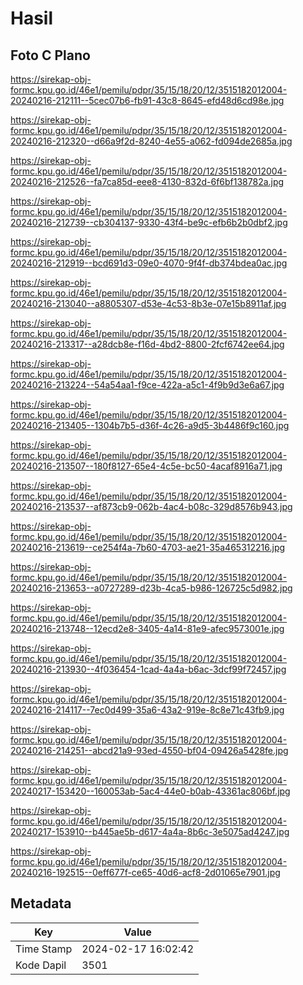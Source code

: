# Hasil

## Foto C Plano

https://sirekap-obj-formc.kpu.go.id/46e1/pemilu/pdpr/35/15/18/20/12/3515182012004-20240216-212111--5cec07b6-fb91-43c8-8645-efd48d6cd98e.jpg

https://sirekap-obj-formc.kpu.go.id/46e1/pemilu/pdpr/35/15/18/20/12/3515182012004-20240216-212320--d66a9f2d-8240-4e55-a062-fd094de2685a.jpg

https://sirekap-obj-formc.kpu.go.id/46e1/pemilu/pdpr/35/15/18/20/12/3515182012004-20240216-212526--fa7ca85d-eee8-4130-832d-6f6bf138782a.jpg

https://sirekap-obj-formc.kpu.go.id/46e1/pemilu/pdpr/35/15/18/20/12/3515182012004-20240216-212739--cb304137-9330-43f4-be9c-efb6b2b0dbf2.jpg

https://sirekap-obj-formc.kpu.go.id/46e1/pemilu/pdpr/35/15/18/20/12/3515182012004-20240216-212919--bcd691d3-09e0-4070-9f4f-db374bdea0ac.jpg

https://sirekap-obj-formc.kpu.go.id/46e1/pemilu/pdpr/35/15/18/20/12/3515182012004-20240216-213040--a8805307-d53e-4c53-8b3e-07e15b8911af.jpg

https://sirekap-obj-formc.kpu.go.id/46e1/pemilu/pdpr/35/15/18/20/12/3515182012004-20240216-213317--a28dcb8e-f16d-4bd2-8800-2fcf6742ee64.jpg

https://sirekap-obj-formc.kpu.go.id/46e1/pemilu/pdpr/35/15/18/20/12/3515182012004-20240216-213224--54a54aa1-f9ce-422a-a5c1-4f9b9d3e6a67.jpg

https://sirekap-obj-formc.kpu.go.id/46e1/pemilu/pdpr/35/15/18/20/12/3515182012004-20240216-213405--1304b7b5-d36f-4c26-a9d5-3b4486f9c160.jpg

https://sirekap-obj-formc.kpu.go.id/46e1/pemilu/pdpr/35/15/18/20/12/3515182012004-20240216-213507--180f8127-65e4-4c5e-bc50-4acaf8916a71.jpg

https://sirekap-obj-formc.kpu.go.id/46e1/pemilu/pdpr/35/15/18/20/12/3515182012004-20240216-213537--af873cb9-062b-4ac4-b08c-329d8576b943.jpg

https://sirekap-obj-formc.kpu.go.id/46e1/pemilu/pdpr/35/15/18/20/12/3515182012004-20240216-213619--ce254f4a-7b60-4703-ae21-35a465312216.jpg

https://sirekap-obj-formc.kpu.go.id/46e1/pemilu/pdpr/35/15/18/20/12/3515182012004-20240216-213653--a0727289-d23b-4ca5-b986-126725c5d982.jpg

https://sirekap-obj-formc.kpu.go.id/46e1/pemilu/pdpr/35/15/18/20/12/3515182012004-20240216-213748--12ecd2e8-3405-4a14-81e9-afec9573001e.jpg

https://sirekap-obj-formc.kpu.go.id/46e1/pemilu/pdpr/35/15/18/20/12/3515182012004-20240216-213930--4f036454-1cad-4a4a-b6ac-3dcf99f72457.jpg

https://sirekap-obj-formc.kpu.go.id/46e1/pemilu/pdpr/35/15/18/20/12/3515182012004-20240216-214117--7ec0d499-35a6-43a2-919e-8c8e71c43fb9.jpg

https://sirekap-obj-formc.kpu.go.id/46e1/pemilu/pdpr/35/15/18/20/12/3515182012004-20240216-214251--abcd21a9-93ed-4550-bf04-09426a5428fe.jpg

https://sirekap-obj-formc.kpu.go.id/46e1/pemilu/pdpr/35/15/18/20/12/3515182012004-20240217-153420--160053ab-5ac4-44e0-b0ab-43361ac806bf.jpg

https://sirekap-obj-formc.kpu.go.id/46e1/pemilu/pdpr/35/15/18/20/12/3515182012004-20240217-153910--b445ae5b-d617-4a4a-8b6c-3e5075ad4247.jpg

https://sirekap-obj-formc.kpu.go.id/46e1/pemilu/pdpr/35/15/18/20/12/3515182012004-20240216-192515--0eff677f-ce65-40d6-acf8-2d01065e7901.jpg


## Metadata

| Key        | Value               |
| ---------- | ------------------- |
| Time Stamp | 2024-02-17 16:02:42 |
| Kode Dapil | 3501                |



